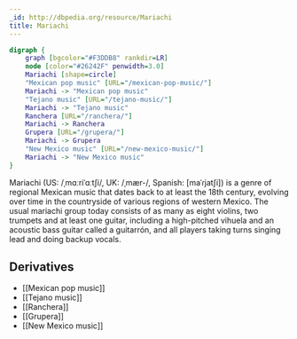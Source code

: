 ```yaml
---
_id: http://dbpedia.org/resource/Mariachi
title: Mariachi
---
```


```dot
digraph {
	graph [bgcolor="#F3DDB8" rankdir=LR]
	node [color="#26242F" penwidth=3.0]
	Mariachi [shape=circle]
	"Mexican pop music" [URL="/mexican-pop-music/"]
	Mariachi -> "Mexican pop music"
	"Tejano music" [URL="/tejano-music/"]
	Mariachi -> "Tejano music"
	Ranchera [URL="/ranchera/"]
	Mariachi -> Ranchera
	Grupera [URL="/grupera/"]
	Mariachi -> Grupera
	"New Mexico music" [URL="/new-mexico-music/"]
	Mariachi -> "New Mexico music"
}
```

Mariachi (US: /ˌmɑːriˈɑːtʃi/, UK: /ˌmær-/, Spanish: [maˈɾjatʃi]) is a genre of regional Mexican music that dates back to at least the 18th century, evolving over time in the countryside of various regions of western Mexico. The usual mariachi group today consists of as many as eight violins, two trumpets and at least one guitar, including a high-pitched vihuela and an acoustic bass guitar called a guitarrón, and all players taking turns singing lead and doing backup vocals.

## Derivatives

- [[Mexican pop music]]
- [[Tejano music]]
- [[Ranchera]]
- [[Grupera]]
- [[New Mexico music]]
